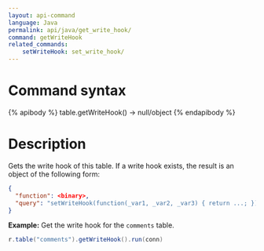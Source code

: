 ```yaml
---
layout: api-command
language: Java
permalink: api/java/get_write_hook/
command: getWriteHook
related_commands:
    setWriteHook: set_write_hook/
---
```


# Command syntax #

{% apibody %}
table.getWriteHook() &rarr; null/object
{% endapibody %}

# Description #

Gets the write hook of this table. If a write hook exists, the result is an object of the following form:

```json
{
  "function": <binary>,
  "query": "setWriteHook(function(_var1, _var2, _var3) { return ...; })",
}
```

__Example:__ Get the write hook for the `comments` table.

```java
r.table("comments").getWriteHook().run(conn)
```
